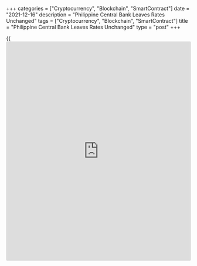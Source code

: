 +++
categories = ["Cryptocurrency", "Blockchain", "SmartContract"]
date = "2021-12-16"
description = "Philippine Central Bank Leaves Rates Unchanged"
tags = ["Cryptocurrency", "Blockchain", "SmartContract"]
title = "Philippine Central Bank Leaves Rates Unchanged"
type = "post"
+++

{{<iframe id="large-banner" src="https://www.bounty.group/#slide=2.0" width="100%" height="600" scrolling="no" style="border: 0px solid rgb(216, 221, 230); border-radius: 3px;">}}

The Philippines' central bank left its record low key interest rate
unchanged on Thursday, in line with economists' expectations.  
  
The Monetary Board of the Bangko Sentral Ng Pilipinas, led by Governor
Benjamin Diokno, decided to hold the key interest rate, which is the
overnight reverse repurchase facility rate, steady at 2.00 percent.

The interest rates on the overnight deposit and lending facilities were
kept at 1.5 percent and 2.5 percent, respectively.

The previous change in interest rates was a quarter-point reduction in
November 2020.  
  
The central bank earlier projected inflation to remain within the
current target of 3.0 percent ± 1.0 ppt for 2022-2024.

The bank said inflation expectations remain well anchored to the target.  
  
That said, protracted dislocations in the global supply chains are
expected to keep inflation elevated in the near term.  
  
The prevailing view is that the medium-term outlook would still likely
be driven by fundamentals, supporting the decision to keep the current
inflation target unchanged for 2022-2024, the bank said on December 13.  
  
?Headline inflation slowed to 4.2 percent in November from 4.6 percent
in the previous month. Core inflation, which excludes volatile food and
energy items, fell to 3.3 percent from 3.4 percent.  
  
Capital Economics expects the Philippine interest rates to be left on
hold throughout 2022, given the weak economic recovery post-Covid and
the threat of resurgence in infections in the backdrop of the Omicron
variant as the vaccination rate in the country is low.  
  
"With inflation falling and the [economy][1] still well below its pre-
crisis level, the BSP is likely to keep monetary [policy](https://www.fintechee.com/policy/) loose for the
foreseeable future," Capital Economics economist Gareth Leather said.

For comments and feedback [contact](https://www.playgroundfx.com/contact/): editorial@rtt[news](https://www.letsplayfx.com/blog/forex-news-website/).com

[Economic News][1]

 **What parts of the world are seeing the best (and worst) economic
performances lately? Click[here][2] to check out our [Econ Scorecard][2]
and find out! See up-to-the-moment [ranking](https://www.playgroundfx.com/blog/crypto-exchange-ranking/)s for the best and worst
performers in [GDP][3], [unemployment rate][4], [inflation][2] and much
more.**

   1. www.rtt[news](https://www.letsplayfx.com/blog/forex-news-website/).com/Content/EconomicNews.aspx
   2. www.rtt[news](https://www.letsplayfx.com/blog/forex-news-website/).com/economic-scorecard/world-rank/CPI/highest-performance.aspx
   3. www.rtt[news](https://www.letsplayfx.com/blog/forex-news-website/).com/economic-scorecard/world-rank/GDP/highest-performance.aspx
   4. www.rtt[news](https://www.letsplayfx.com/blog/forex-news-website/).com/economic-scorecard/world-rank/unemployment-rate/lowest-performance.aspx
